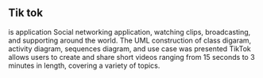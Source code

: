 ## Tik tok 
is application Social networking application, watching clips, broadcasting, and supporting around the world. The UML construction of class digaram, activity diagram, sequences diagram, and use case was presented TikTok allows users to create and share short videos ranging from 15 seconds to 3 minutes in length, covering a variety of topics.
